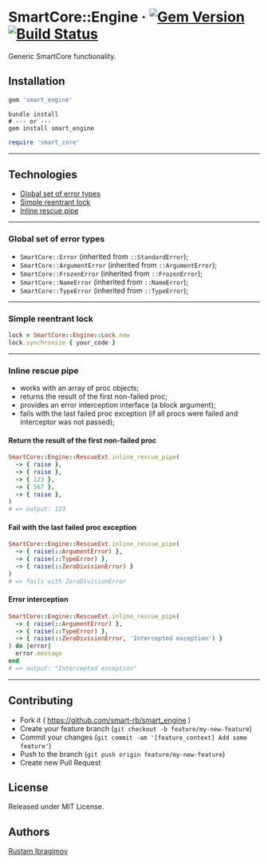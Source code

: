 # SmartCore::Engine &middot; [![Gem Version](https://badge.fury.io/rb/smart_engine.svg)](https://badge.fury.io/rb/smart_engine) [![Build Status](https://travis-ci.org/smart-rb/smart_engine.svg?branch=master)](https://travis-ci.org/smart-rb/smart_engine)

Generic SmartCore functionality.

## Installation

```ruby
gem 'smart_engine'
```

```shell
bundle install
# --- or ---
gem install smart_engine
```

```ruby
require 'smart_core'
```

---

## Technologies

- [Global set of error types](#global-set-of-error-types)
- [Simple reentrant lock](#simple-reentrant-lock)
- [Inline rescue pipe](#inline-rescue-pipe)

---

### Global set of error types

- `SmartCore::Error` (inherited from `::StandardError`);
- `SmartCore::ArgumentError` (inherited from `::ArgumentError`);
- `SmartCore::FrozenError` (inherited from `::FrozenError`);
- `SmartCore::NameError` (inherited from `::NameError`);
- `SmartCore::TypeError` (inherited from `::TypeError`);

---

### Simple reentrant lock

```ruby
lock = SmartCore::Engine::Lock.new
lock.synchronize { your_code }
```

---

### Inline rescue pipe

- works with an array of proc objects;
- returns the result of the first non-failed proc;
- provides an error interception interface (a block argument);
- fails with the last failed proc exception (if all procs were failed and interceptor was not passed);

#### Return the result of the first non-failed proc

```ruby
SmartCore::Engine::RescueExt.inline_rescue_pipe(
  -> { raise },
  -> { raise },
  -> { 123 },
  -> { 567 },
  -> { raise },
)
# => output: 123
```

#### Fail with the last failed proc exception

```ruby
SmartCore::Engine::RescueExt.inline_rescue_pipe(
  -> { raise(::ArgumentError) },
  -> { raise(::TypeError) },
  -> { raise(::ZeroDivisionError) }
)
# => fails with ZeroDivisionError
```

#### Error interception

```ruby
SmartCore::Engine::RescueExt.inline_rescue_pipe(
  -> { raise(::ArgumentError) },
  -> { raise(::TypeError) },
  -> { raise(::ZeroDivisionError, 'Intercepted exception') }
) do |error|
  error.message
end
# => output: "Intercepted exception"
```

---

## Contributing

- Fork it ( https://github.com/smart-rb/smart_engine )
- Create your feature branch (`git checkout -b feature/my-new-feature`)
- Commit your changes (`git commit -am '[feature_context] Add some feature'`)
- Push to the branch (`git push origin feature/my-new-feature`)
- Create new Pull Request

## License

Released under MIT License.

## Authors

[Rustam Ibragimov](https://github.com/0exp)
